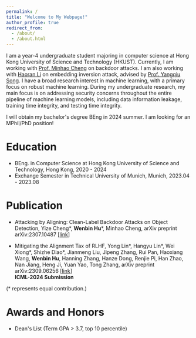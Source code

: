 ```yaml
---
permalink: /
title: "Welcome to My Webpage!"
author_profile: true
redirect_from: 
  - /about/
  - /about.html
---
```

I am a year-4 undergraduate student majoring in computer science at Hong Kong University of Science and Technology (HKUST). Currently, I am working with [Prof. Minhao Cheng](https://cmhcbb.github.io/) on backdoor attacks. I  am also working with [Haoran Li](https://hlibt.student.ust.hk/) on embedding inversion attack, advised by [Prof. Yangqiu Song](https://www.cse.ust.hk/~yqsong/). I have a broad research interest in machine learning, with a primary focus on robust machine learning. During my undergraduate research, my main focus is on addressing security concerns throughout the entire pipeline of machine learning models, including data information leakage, training time integrity, and testing time integrity.

I will obtain my bachelor's degree BEng in 2024 summer. I am looking for an MPhil/PhD position! 

Education
======
- BEng. in Computer Science at Hong Kong University of Science and Technology, Hong Kong, 2020 - 2024
- Exchange Semester in Technical University of Munich, Munich, 2023.04 - 2023.08

Publication
======
- Attacking by Aligning: Clean-Label Backdoor Attacks on Object Detection, Yize Cheng\*, **Wenbin Hu**\*,
Minhao Cheng, arXiv preprint arXiv:2307.10487 [[link](https://arxiv.org/abs/2307.10487)]  

- Mitigating the Alignment Tax of RLHF, Yong Lin\*, Hangyu Lin\*, Wei Xiong\*, Shizhe Diao\*, Jianmeng Liu,
Jipeng Zhang, Rui Pan, Haoxiang Wang, **Wenbin Hu**, Hanning Zhang, Hanze Dong, Renjie Pi, Han Zhao,
Nan Jiang, Heng Ji, Yuan Yao, Tong Zhang, arXiv preprint arXiv:2309.06256 [[link](https://arxiv.org/abs/2309.06256)]  
**ICML-2024 Submission**

(* represents equal contribution.)  

Awards and Honors
======
- Dean's List (Term GPA > 3.7, top 10 percentile)